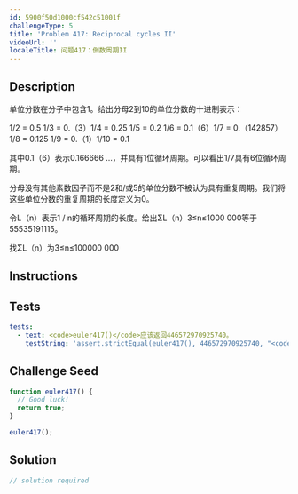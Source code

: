 ```yaml
---
id: 5900f50d1000cf542c51001f
challengeType: 5
title: 'Problem 417: Reciprocal cycles II'
videoUrl: ''
localeTitle: 问题417：倒数周期II
---
```


## Description
<section id="description">单位分数在分子中包含1。给出分母2到10的单位分数的十进制表示： <p> 1/2 = 0.5 1/3 = 0.（3）1/4 = 0.25 1/5 = 0.2 1/6 = 0.1（6）1/7 = 0.（142857）1/8 = 0.125 1/9 = 0.（1）1/10 = 0.1 </p><p>其中0.1（6）表示0.166666 ...，并具有1位循环周期。可以看出1/7具有6位循环周期。 </p><p>分母没有其他素数因子而不是2和/或5的单位分数不被认为具有重复周期。我们将这些单位分数的重复周期的长度定义为0。 </p><p>令L（n）表示1 / n的循环周期的长度。给出ΣL（n）3≤n≤1000 000等于55535191115。 </p><p>找ΣL（n）为3≤n≤100000 000 </p></section>

## Instructions
<section id="instructions">
</section>

## Tests
<section id='tests'>

```yml
tests:
  - text: <code>euler417()</code>应该返回446572970925740。
    testString: 'assert.strictEqual(euler417(), 446572970925740, "<code>euler417()</code> should return 446572970925740.");'

```

</section>

## Challenge Seed
<section id='challengeSeed'>

<div id='js-seed'>

```js
function euler417() {
  // Good luck!
  return true;
}

euler417();

```

</div>



</section>

## Solution
<section id='solution'>

```js
// solution required
```
</section>
